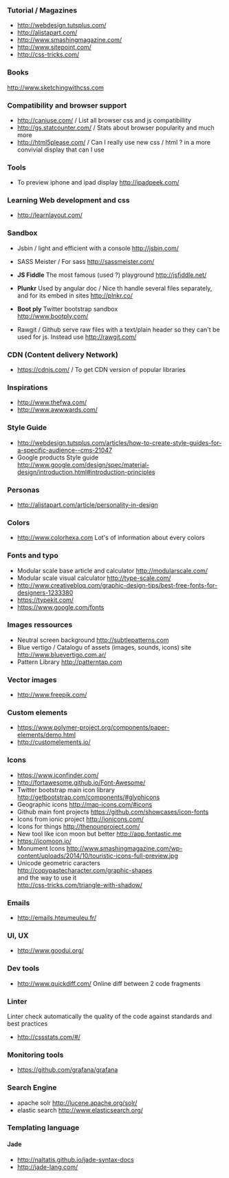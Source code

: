 ### Tutorial / Magazines

* http://webdesign.tutsplus.com/ 
* http://alistapart.com/
* http://www.smashingmagazine.com/
* http://www.sitepoint.com/
* http://css-tricks.com/

### Books 

http://www.sketchingwithcss.com


### Compatibility and browser support 

* http://caniuse.com/ / List all browser css and js compatibillity
* http://gs.statcounter.com/ / Stats about browser popularity and much more
* http://html5please.com/ / Can I really use new css / html ? in a more convivial display that can I use

### Tools 

* To preview iphone and ipad display http://ipadpeek.com/ 

### Learning Web development and css
* http://learnlayout.com/

### Sandbox 

* Jsbin / light and efficient with a console http://jsbin.com/
* SASS Meister / For sass http://sassmeister.com/
* **JS Fiddle** The most famous (used ?) playground
http://jsfiddle.net/
* **Plunkr** Used by angular doc / Nice th handle several files separately, and for its embed in sites 
http://plnkr.co/
* **Boot ply** Twitter bootstrap sandbox    
http://www.bootply.com/

* Rawgit / 
Github serve raw files with a text/plain header so they can't be used for js. 
Instead use 
http://rawgit.com/

### CDN (Content delivery Network)

* https://cdnjs.com/ / To get CDN version of popular libraries

### Inspirations

* http://www.thefwa.com/
* http://www.awwwards.com/

### Style Guide 

* http://webdesign.tutsplus.com/articles/how-to-create-style-guides-for-a-specific-audience--cms-21047
* Google products Style guide 
http://www.google.com/design/spec/material-design/introduction.html#introduction-principles

### Personas 
* http://alistapart.com/article/personality-in-design

### Colors 

* http://www.colorhexa.com Lot's of information about every colors 


### Fonts and typo

* Modular scale base article and calculator http://modularscale.com/
* Modular scale visual calculator http://type-scale.com/
* http://www.creativebloq.com/graphic-design-tips/best-free-fonts-for-designers-1233380
* https://typekit.com/
* https://www.google.com/fonts

### Images ressources 

* Neutral screen background http://subtlepatterns.com 
* Blue vertigo / Catalogu of assets (images, sounds, icons) site http://www.bluevertigo.com.ar/
* Pattern Library http://patterntap.com

### Vector images 

* http://www.freepik.com/

### Custom elements
* https://www.polymer-project.org/components/paper-elements/demo.html
* http://customelements.io/

### Icons 

* https://www.iconfinder.com/
* http://fortawesome.github.io/Font-Awesome/
* Twitter bootstrap main icon library http://getbootstrap.com/components/#glyphicons 
* Geographic icons http://map-icons.com/#icons
* Github main font projects https://github.com/showcases/icon-fonts
* Icons from ionic project http://ionicons.com/
* Icons for things http://thenounproject.com/
* New tool like icon moon but better http://app.fontastic.me
* https://icomoon.io/
* Monument Icons http://www.smashingmagazine.com/wp-content/uploads/2014/10/touristic-icons-full-preview.jpg
* Unicode geometric caracters     
http://copypastecharacter.com/graphic-shapes    
and the way to use it      
http://css-tricks.com/triangle-with-shadow/

### Emails 

* http://emails.hteumeuleu.fr/

### UI, UX 

* http://www.goodui.org/

### Dev tools 
* http://www.quickdiff.com/ Online diff between 2 code fragments

### Linter 

Linter check automatically the quality of the code against standards and best practices
* http://cssstats.com/#/

### Monitoring tools
* https://github.com/grafana/grafana

### Search Engine
* apache solr http://lucene.apache.org/solr/
* elastic search http://www.elasticsearch.org/

### Templating language 
#### Jade 
* http://naltatis.github.io/jade-syntax-docs
* http://jade-lang.com/

